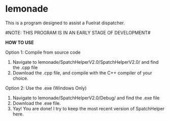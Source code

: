# lemonade
This is a program designed to assist a Fuelrat dispatcher.

#NOTE: THIS PROGRAM IS IN AN EARLY STAGE OF DEVELOPMENT#

**HOW TO USE**

Option 1: Compile from source code
1) Navigate to lemonade/SpatchHelperV2.0/SpatchHelperV2.0/ and find the .cpp file
2) Download the .cpp file, and compile with the C++ compiler of your choice.

Option 2: Use the .exe (Windows Only)
1) Navigate to lemonade/SpatchHelperV2.0/Debug/ and find the .exe file
2) Download the .exe file. 
3) Yay! You are done! I try to keep the most recent version of SpatchHelper here.

